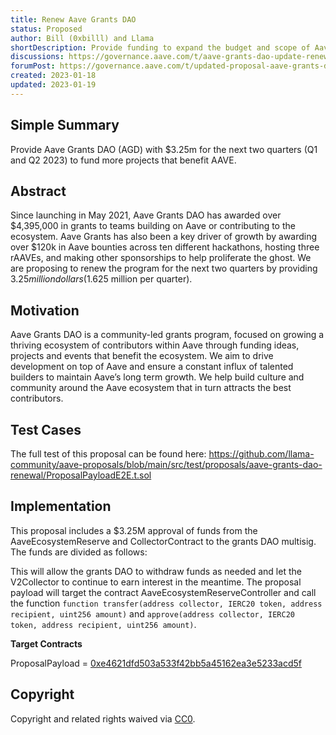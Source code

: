 ```yaml
---
title: Renew Aave Grants DAO
status: Proposed
author: Bill (0xbilll) and Llama
shortDescription: Provide funding to expand the budget and scope of Aave Grants DAO
discussions: https://governance.aave.com/t/aave-grants-dao-update-renewal/11118
forumPost: https://governance.aave.com/t/updated-proposal-aave-grants-dao-renewal/11289
created: 2023-01-18
updated: 2023-01-19
---
```


## Simple Summary

Provide Aave Grants DAO (AGD) with $3.25m for the next two quarters (Q1 and Q2 2023) to fund more projects that benefit AAVE.

## Abstract

Since launching in May 2021, Aave Grants DAO has awarded over $4,395,000 in grants to teams building on Aave or contributing to the ecosystem. Aave Grants has also been a key driver of growth by awarding over $120k in Aave bounties across ten different hackathons, hosting three rAAVEs, and making other sponsorships to help proliferate the ghost. We are proposing to renew the program for the next two quarters by providing $3.25 million dollars ($1.625 million per quarter).

## Motivation

Aave Grants DAO is a community-led grants program, focused on growing a thriving ecosystem of contributors within Aave through funding ideas, projects and events that benefit the ecosystem. We aim to drive development on top of Aave and ensure a constant influx of talented builders to maintain Aave’s long term growth. We help build culture and community around the Aave ecosystem that in turn attracts the best contributors.

## Test Cases

The full test of this proposal can be found here: https://github.com/llama-community/aave-proposals/blob/main/src/test/proposals/aave-grants-dao-renewal/ProposalPayloadE2E.t.sol

## Implementation

This proposal includes a $3.25M approval of funds from the AaveEcosystemReserve and CollectorContract to the grants DAO multisig.
The funds are divided as follows:


This will allow the grants DAO to withdraw funds as needed and let the V2Collector to continue to earn interest in the meantime. The proposal payload will target the contract AaveEcosystemReserveController and call the function `function transfer(address collector, IERC20 token, address recipient, uint256 amount)` and `approve(address collector, IERC20 token, address recipient, uint256 amount)`.

**Target Contracts**

ProposalPayload = [0xe4621dfd503a533f42bb5a45162ea3e5233acd5f](
https://etherscan.io/address/0xe4621dfd503a533f42bb5a45162ea3e5233acd5f)

## Copyright

Copyright and related rights waived via [CC0](https://creativecommons.org/publicdomain/zero/1.0/).
